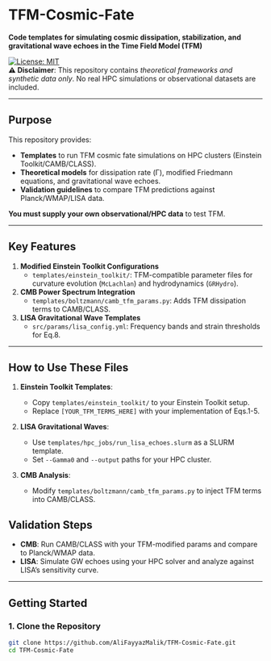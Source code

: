 # TFM-Cosmic-Fate  
**Code templates for simulating cosmic dissipation, stabilization, and gravitational wave echoes in the Time Field Model (TFM)**  

[![License: MIT](https://img.shields.io/badge/License-MIT-yellow.svg)](https://opensource.org/licenses/MIT)  
**⚠️ Disclaimer**: This repository contains *theoretical frameworks and synthetic data only*. No real HPC simulations or observational datasets are included.  

---

## Purpose  
This repository provides:  
- **Templates** to run TFM cosmic fate simulations on HPC clusters (Einstein Toolkit/CAMB/CLASS).  
- **Theoretical models** for dissipation rate (Γ), modified Friedmann equations, and gravitational wave echoes.  
- **Validation guidelines** to compare TFM predictions against Planck/WMAP/LISA data.  

**You must supply your own observational/HPC data** to test TFM.  

---

## Key Features  
1. **Modified Einstein Toolkit Configurations**  
   - `templates/einstein_toolkit/`: TFM-compatible parameter files for curvature evolution (`McLachlan`) and hydrodynamics (`GRHydro`).  
2. **CMB Power Spectrum Integration**  
   - `templates/boltzmann/camb_tfm_params.py`: Adds TFM dissipation terms to CAMB/CLASS.  
3. **LISA Gravitational Wave Templates**  
   - `src/params/lisa_config.yml`: Frequency bands and strain thresholds for Eq.8.  

---
## How to Use These Files

1. **Einstein Toolkit Templates**:  
   - Copy `templates/einstein_toolkit/` to your Einstein Toolkit setup.  
   - Replace `[YOUR_TFM_TERMS_HERE]` with your implementation of Eqs.1-5.

2. **LISA Gravitational Waves**:  
   - Use `templates/hpc_jobs/run_lisa_echoes.slurm` as a SLURM template.  
   - Set `--Gamma0` and `--output` paths for your HPC cluster.

3. **CMB Analysis**:  
   - Modify `templates/boltzmann/camb_tfm_params.py` to inject TFM terms into CAMB/CLASS.  

## Validation Steps  
- **CMB**: Run CAMB/CLASS with your TFM-modified params and compare to Planck/WMAP data.  
- **LISA**: Simulate GW echoes using your HPC solver and analyze against LISA’s sensitivity curve.  
---

## Getting Started  

### 1. Clone the Repository  
```bash
git clone https://github.com/AliFayyazMalik/TFM-Cosmic-Fate.git
cd TFM-Cosmic-Fate

